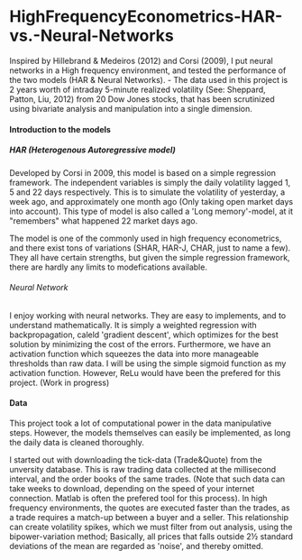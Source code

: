 # HighFrequencyEconometrics-HAR-vs.-Neural-Networks
Inspired by Hillebrand &amp; Medeiros (2012) and Corsi (2009), I put neural networks in a High frequency environment, and tested the performance of the two models (HAR &amp; Neural Networks). - The data used in this project is 2 years worth of intraday 5-minute realized volatility (See: Sheppard, Patton, Liu, 2012) from 20 Dow Jones stocks, that has been scrutinized using bivariate analysis and manipulation into a single dimension. 

#### Introduction to the models
##### HAR (Heterogenous Autoregressive model)
Developed by Corsi in 2009, this model is based on a simple regression framework. The independent variables is simply the daily volatility lagged 1, 5 and 22 days respectively. This is to simulate the volatility of yesterday, a week ago, and approximately one month ago (Only taking open market days into account). This type of model is also called a 'Long memory'-model, at it "remembers" what happened 22 market days ago.

The model is one of the commonly used in high frequency econometrics, and there exist tons of variations (SHAR, HAR-J, CHAR, just to name a few). They all have certain strengths, but given the simple regression framework, there are hardly any limits to modefications available. 

###### Neural Network
I enjoy working with neural networks. They are easy to implements, and to understand mathematically. It is simply a weighted regression with backpropagation, caleld 'gradient descent', which optimizes for the best solution by minimizing the cost of the errors. Furthermore, we have an activation function which squeezes the data into more manageable thresholds than raw data. I will be using the simple sigmoid function as my activation function. However, ReLu would have been the prefered for this project. (Work in progress)

#### Data
This project took a lot of computational power in the data manipulative steps. However, the models themselves can easily be implemented, as long the daily data is cleaned thoroughly.

I started out with downloading the tick-data (Trade&Quote) from the unversity database. This is raw trading data collected at the millisecond interval, and the order books of the same trades. (Note that such data can take weeks to download, depending on the speed of your internet connection. Matlab is often the prefered tool for this process). In high frequency environments, the quotes are executed faster than the trades, as a trade requires a match-up between a buyer and a seller. This relationship can create volatility spikes, which we must filter from out analysis, using the bipower-variation method; Basically, all prices that falls outside 2½ standard deviations of the mean are regarded as 'noise', and thereby omitted. 
